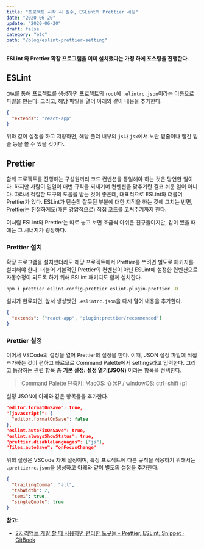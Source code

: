 ```yaml
---
title: "프로젝트 시작 시 필수, ESLint와 Prettier 세팅"
date: "2020-06-20"
update: "2020-06-20"
draft: false
category: "etc"
path: "/blog/eslint-prettier-setting"
---
```


**ESLint 와 Prettier 확장 프로그램을 이미 설치했다는 가정 하에 포스팅을 진행한다.**

## ESLint

`CRA`를 통해 프로젝트를 생성하면 프로젝트의 `root`에 `.elintrc.json`이라는 이름으로 파일을 만든다. 그리고, 해당 파일을 열어 아래와 같이 내용을 추가한다.

```json
{
  "extends": "react-app"
}
```

위와 같이 설정을 하고 저장하면, 해당 폴더 내부의 `js`나 `jsx`에서 노란 밑줄이나 빨간 밑줄 등을 볼 수 있을 것이다.

## Prettier

함께 프로젝트를 진행하는 구성원끼리 코드 컨벤션을 통일해야 하는 것은 당연한 일이다. 하지만 사람이 일일이 매번 규칙을 되새기며 컨벤션을 맞추기란 결코 쉬운 일이 아니다. 따라서 적절한 도구의 도움을 받는 것이 좋은데, 대표적으로 ESLint와 더불어 Prettier가 있다. ESLint가 단순히 잘못된 부분에 대한 지적을 하는 것에 그치는 반면, Prettier는 친절하게도(때론 강압적으로) 직접 코드를 고쳐주기까지 한다.

이처럼 ESLint와 Prettier는 따로 놓고 보면 조금씩 아쉬운 친구들이지만, 같이 썼을 때에는 그 시너지가 굉장하다.

### Prettier 설치

확장 프로그램을 설치했더라도 해당 프로젝트에서 Prettier를 쓰려면 별도로 패키지를 설치해야 한다. 더불어 기본적인 Prettier의 컨벤션이 아닌 ESLint에 설정한 컨벤션으로 자동수정이 되도록 하기 위해 ESLint 패키지도 함께 설치한다.

```bash
npm i prettier eslint-config-prettier eslint-plugin-prettier -D
```

설치가 완료되면, 앞서 생성했던 `.eslintrc.json`을 다시 열어 내용을 추가한다.

```json
{
  "extends": ["react-app", "plugin:prettier/recommended"]
}
```

### Prettier 설정

이어서 VSCode의 설정을 열어 Prettier의 설정을 한다. 이때, JSON 설정 파일에 직접 추가하는 것이 편하고 빠르므로 Command Palette에서 settings라고 입력한다. 그리고 등장하는 관련 항목 중 **기본 설정: 설정 열기(JSON)** 이라는 항목을 선택한다.

> Command Palette 단축키: MacOS: ⇧⌘P / windowOS: ctrl+shift+p]

설정 JSON에 아래와 같은 항목들을 추가한다.

```json
"editor.formatOnSave": true,
"[javascript]": {
  "editor.formatOnSave": false
},
"eslint.autoFixOnSave": true,
"eslint.alwaysShowStatus": true,
"prettier.disableLanguages": ["js"],
"files.autoSave": "onFocusChange"
```

위의 설정은 VSCode 자체 설정이며, 특정 프로젝트에 다른 규칙을 적용하기 위해서는 `.prettierrc.json`을 생성하고 아래와 같이 별도의 설정을 추가한다.

```json
{
  "trailingComma": "all",
  "tabWidth": 2,
  "semi": true,
  "singleQuote": true
}
```

**참고:**

- [27. 리액트 개발 할 때 사용하면 편리한 도구들 - Prettier, ESLint, Snippet · GitBook](https://react.vlpt.us/basic/27-useful-tools.html)
